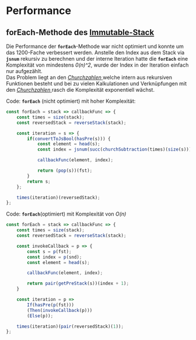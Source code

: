# Performance

## forEach-Methode des [Immutable-Stack](../forschungsarbeit-ip5-lambda-kalkuel/immutable-stack.md#foreach-loop)

 Die Performance der **`forEach`**-Methode war nicht optimiert und konnte um das 1200-Fache verbessert werden. Anstelle den Index aus dem Stack via **`jsnum`** rekursiv zu berechnen und der interne Iteration hatte die **`forEach`** eine Komplexität von mindestens _0\(n\)^2_, wurde der Index in der Iteration einfach nur aufgezählt.  
Das Problem liegt an den [_Churchzahlen_ ](../forschungsarbeit-ip5-lambda-kalkuel/church-encodings-zahlen-und-boolesche-werte.md#church-zahlen)welche intern aus rekursiven Funktionen besteht und bei zu vielen Kalkulationen und Verknüpfungen mit den [_Churchzahlen_ ](../forschungsarbeit-ip5-lambda-kalkuel/church-encodings-zahlen-und-boolesche-werte.md#church-zahlen)rasch die Komplexität exponentiell wächst.

Code: **`forEach`** \(nicht optimiert\) mit hoher Komplexität:

```javascript
const forEach = stack => callbackFunc => {
    const times = size(stack);
    const reversedStack = reverseStack(stack);

    const iteration = s => {
        if(convertToJsBool(hasPre(s))) {
            const element = head(s);
            const index = jsnum(succ(churchSubtraction(times)(size(s))));

            callbackFunc(element, index);

            return (pop(s))(fst);
        }
        return s;
    };

    times(iteration)(reversedStack);
};
```

Code: **`forEach`**\(optimiert\) mit Komplexität von _O\(n\)_

```javascript
const forEach = stack => callbackFunc => {
    const times = size(stack);
    const reversedStack = reverseStack(stack);

    const invokeCallback = p => {
        const s = p(fst);
        const index = p(snd);
        const element = head(s);

        callbackFunc(element, index);

        return pair(getPreStack(s))(index + 1);
    }

    const iteration = p =>
        If(hasPre(p(fst)))
        (Then(invokeCallback(p)))
        (Else(p));

    times(iteration)(pair(reversedStack)(1));
};
```

  


